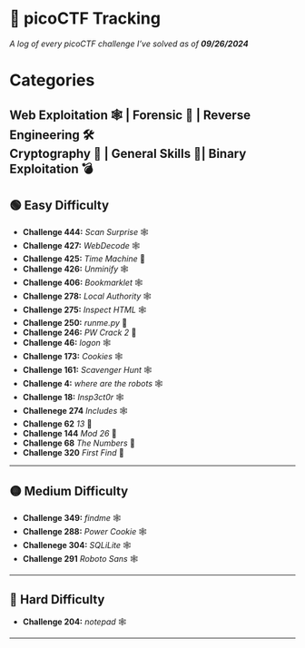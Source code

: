# 🚩 **picoCTF Tracking**  
_A log of every picoCTF challenge I’ve solved as of **09/26/2024**_

# **Categories**
Web Exploitation 🕸️ | Forensic 🧪 | Reverse Engineering 🛠️  
Cryptography 🔐 | General Skills 🧩| Binary Exploitation 💣
---

## 🟢 **Easy Difficulty**  
- **Challenge 444:** *Scan Surprise* 🕸️ 
- **Challenge 427:** *WebDecode* 🕸️ 
- **Challenge 425:** *Time Machine* 🧩 
- **Challenge 426:** *Unminify* 🕸️ 
- **Challenge 406:** *Bookmarklet* 🕸️ 
- **Challenge 278:** *Local Authority* 🕸️ 
- **Challenge 275:** *Inspect HTML* 🕸️  
- **Challenge 250:** *runme.py* 🧩 
- **Challenge 246:** *PW Crack 2* 🧩  
- **Challenge 46:** *logon* 🕸️
- **Challenge 173:** *Cookies* 🕸️
- **Challenge 161:** *Scavenger Hunt* 🕸️
- **Challenge 4:** *where are the robots* 🕸️
- **Challenge 18:** *Insp3ct0r* 🕸️
- **Challenege 274** *Includes* 🕸️
- **Challenge 62** *13* 🔐
- **Challenge 144** *Mod 26* 🔐
- **Challenge 68** *The Numbers* 🔐
- **Challenge 320** *First Find* 🧩
---

## 🟡 **Medium Difficulty**  
- **Challenge 349:** *findme* 🕸️
- **Challenge 288:** *Power Cookie* 🕸️
- **Challenege 304:** *SQLiLite* 🕸️
- **Challenge 291** *Roboto Sans* 🕸️
---

## 🔴 **Hard Difficulty**  
- **Challenge 204:** *notepad* 🕸️

---
